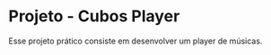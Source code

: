 
# Projeto - Cubos Player

Esse projeto prático consiste em desenvolver um player de músicas.







